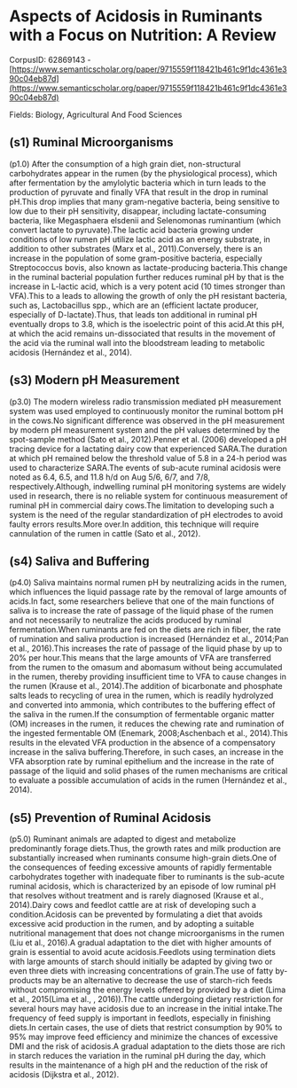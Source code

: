 # Aspects of Acidosis in Ruminants with a Focus on Nutrition: A Review

CorpusID: 62869143 - [https://www.semanticscholar.org/paper/9715559f118421b461c9f1dc4361e390c04eb87d](https://www.semanticscholar.org/paper/9715559f118421b461c9f1dc4361e390c04eb87d)

Fields: Biology, Agricultural And Food Sciences

## (s1) Ruminal Microorganisms
(p1.0) After the consumption of a high grain diet, non-structural carbohydrates appear in the rumen (by the physiological process), which after fermentation by the amylolytic bacteria which in turn leads to the production of pyruvate and finally VFA that result in the drop in ruminal pH.This drop implies that many gram-negative bacteria, being sensitive to low due to their pH sensitivity, disappear, including lactate-consuming bacteria, like Megasphaera elsdenii and Selenomonas ruminantium (which convert lactate to pyruvate).The lactic acid bacteria growing under conditions of low rumen pH utilize lactic acid as an energy substrate, in addition to other substrates (Marx et al., 2011).Conversely, there is an increase in the population of some gram-positive bacteria, especially Streptococcus bovis, also known as lactate-producing bacteria.This change in the ruminal bacterial population further reduces ruminal pH by that is the increase in L-lactic acid, which is a very potent acid (10 times stronger than VFA).This to a leads to allowing the growth of only the pH resistant bacteria, such as, Lactobacillus spp., which are an (efficient lactate producer, especially of D-lactate).Thus, that leads ton additional in ruminal pH eventually drops to 3.8, which is the isoelectric point of this acid.At this pH, at which the acid remains un-dissociated that results in the movement of the acid via the ruminal wall into the bloodstream leading to metabolic acidosis (Hernández et al., 2014).
## (s3) Modern pH Measurement
(p3.0) The modern wireless radio transmission mediated pH measurement system was used employed to continuously monitor the ruminal bottom pH in the cows.No significant difference was observed in the pH measurement by modern pH measurement system and the pH values determined by the spot-sample method (Sato et al., 2012).Penner et al. (2006) developed a pH tracing device for a lactating dairy cow that experienced SARA.The duration at which pH remained below the threshold value of 5.8 in a 24-h period was used to characterize SARA.The events of sub-acute ruminal acidosis were noted as 6.4, 6.5, and 11.8 h/d on Aug 5/6, 6/7, and 7/8, respectively.Although, indwelling ruminal pH monitoring systems are widely used in research, there is no reliable system for continuous measurement of ruminal pH in commercial dairy cows.The limitation to developing such a system is the need of the regular standardization of pH electrodes to avoid faulty errors results.More over.In addition, this technique will require cannulation of the rumen in cattle (Sato et al., 2012).
## (s4) Saliva and Buffering
(p4.0) Saliva maintains normal rumen pH by neutralizing acids in the rumen, which influences the liquid passage rate by the removal of large amounts of acids.In fact, some researchers believe that one of the main functions of saliva is to increase the rate of passage of the liquid phase of the rumen and not necessarily to neutralize the acids produced by ruminal fermentation.When ruminants are fed on the diets are rich in fiber, the rate of rumination and saliva production is increased (Hernández et al., 2014;Pan et al., 2016).This increases the rate of passage of the liquid phase by up to 20% per hour.This means that the large amounts of VFA are transferred from the rumen to the omasum and abomasum without being accumulated in the rumen, thereby providing insufficient time to VFA to cause changes in the rumen (Krause et al., 2014).The addition of bicarbonate and phosphate salts leads to recycling of urea in the rumen, which is readily hydrolyzed and converted into ammonia, which contributes to the buffering effect of the saliva in the rumen.If the consumption of fermentable organic matter (OM) increases in the rumen, it reduces the chewing rate and rumination of the ingested fermentable OM (Enemark, 2008;Aschenbach et al., 2014).This results in the elevated VFA production in the absence of a compensatory increase in the saliva buffering.Therefore, in such cases, an increase in the VFA absorption rate by ruminal epithelium and the increase in the rate of passage of the liquid and solid phases of the rumen mechanisms are critical to evaluate a possible accumulation of acids in the rumen (Hernández et al., 2014).
## (s5) Prevention of Ruminal Acidosis
(p5.0) Ruminant animals are adapted to digest and metabolize predominantly forage diets.Thus, the growth rates and milk production are substantially increased when ruminants consume high-grain diets.One of the consequences of feeding excessive amounts of rapidly fermentable carbohydrates together with inadequate fiber to ruminants is the sub-acute ruminal acidosis, which is characterized by an episode of low ruminal pH that resolves without treatment and is rarely diagnosed (Krause et al., 2014).Dairy cows and feedlot cattle are at risk of developing such a condition.Acidosis can be prevented by formulating a diet that avoids excessive acid production in the rumen, and by adopting a suitable nutritional management that does not change microorganisms in the rumen (Liu et al., 2016).A gradual adaptation to the diet with higher amounts of grain is essential to avoid acute acidosis.Feedlots using termination diets with large amounts of starch should initially be adapted by giving two or even three diets with increasing concentrations of grain.The use of fatty by-products may be an alternative to decrease the use of starch-rich feeds without compromising the energy levels offered by provided by a diet (Lima et al., 2015(Lima et al., , 2016)).The cattle undergoing dietary restriction for several hours may have acidosis due to an increase in the initial intake.The frequency of feed supply is important in feedlots, especially in finishing diets.In certain cases, the use of diets that restrict consumption by 90% to 95% may improve feed efficiency and minimize the chances of excessive DMI and the risk of acidosis.A gradual adaptation to the diets those are rich in starch reduces the variation in the ruminal pH during the day, which results in the maintenance of a high pH and the reduction of the risk of acidosis (Dijkstra et al., 2012).
